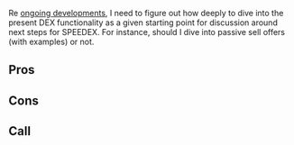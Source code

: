 Re [ongoing developments](https://github.com/users/JFWooten4/projects/1/views/1?pane=issue&itemId=86699622), I need to figure out how deeply to dive into the present DEX functionality as a given starting point for discussion around next steps for SPEEDEX. For instance, should I dive into passive sell offers (with examples) or not.

## Pros

## Cons

## Call


